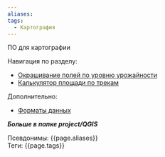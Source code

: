 ```yaml
---
aliases: 
tags:
  - Картография
---
```



ПО для картографии

Навигация по разделу:

- [Окрашивание полей по уровню урожайности](rangFields.md)
- [Калькулятор площади по трекам](areaCalcTrack.md)


Дополнительно:
- [Форматы данных](../../info/dataFormat/formData.md)

***Больше в папке project/QGIS***

Псевдонимы: {{page.aliases}} <br>
Теги: {{page.tags}}